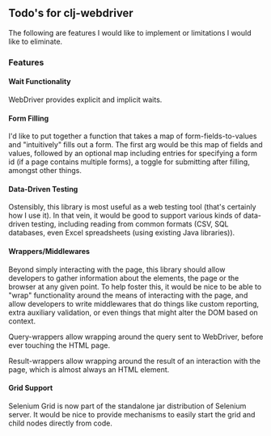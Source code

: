 ## Todo's for clj-webdriver ##

The following are features I would like to implement or limitations I would like to eliminate.

### Features ###

#### Wait Functionality ####

WebDriver provides explicit and implicit waits.

#### Form Filling ###

I'd like to put together a function that takes a map of form-fields-to-values and "intuitively" fills out a form. The first arg would be this map of fields and values, followed by an optional map including entries for specifying a form id (if a page contains multiple forms), a toggle for submitting after filling, amongst other things.

#### Data-Driven Testing ####

Ostensibly, this library is most useful as a web testing tool (that's certainly how I use it). In that vein, it would be good to support various kinds of data-driven testing, including reading from common formats (CSV, SQL databases, even Excel spreadsheets (using existing Java libraries)).

#### Wrappers/Middlewares ####

Beyond simply interacting with the page, this library should allow developers to gather information about the elements, the page or the browser at any given point. To help foster this, it would be nice to be able to "wrap" functionality around the means of interacting with the page, and allow developers to write middlewares that do things like custom reporting, extra auxiliary validation, or even things that might alter the DOM based on context.

Query-wrappers allow wrapping around the query sent to WebDriver, before ever touching the HTML page.

Result-wrappers allow wrapping around the result of an interaction with the page, which is almost always an HTML element.

#### Grid Support ####

Selenium Grid is now part of the standalone jar distribution of Selenium server. It would be nice to provide mechanisms to easily start the grid and child nodes directly from code.


